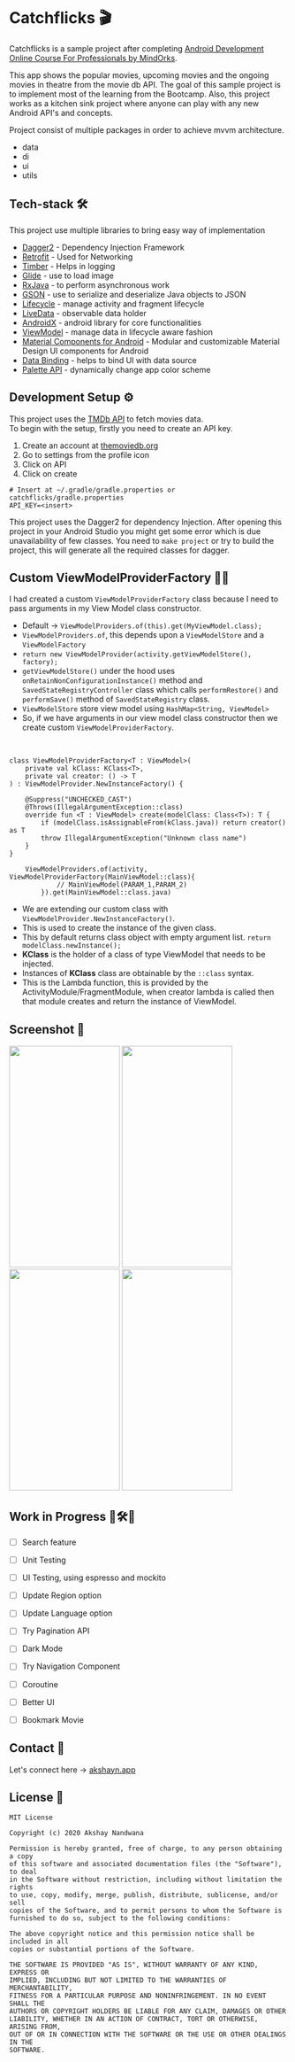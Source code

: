 # Catchflicks 🎬
Catchflicks is a sample project after completing [Android Development Online Course For Professionals by MindOrks](https://bootcamp.mindorks.com/). 

This app shows the popular movies, upcoming movies and the ongoing movies in theatre from the movie db API.
The goal of this sample project is to implement most of the learning from the Bootcamp. Also, this project works as a kitchen sink project where anyone can play with any new Android API's and concepts.

Project consist of multiple packages in order to achieve mvvm architecture.
* data
* di
* ui
* utils


## Tech-stack 🛠
This project use multiple libraries to bring easy way of implementation
- [Dagger2](https://dagger.dev/) - Dependency Injection Framework
- [Retrofit](https://square.github.io/retrofit/) - Used for Networking
- [Timber](https://github.com/JakeWharton/timber) - Helps in logging 
- [Glide](https://github.com/bumptech/glide) - use to load image
- [RxJava](https://github.com/ReactiveX/RxJava) - to perform asynchronous work
- [GSON](https://github.com/google/gson) - use to serialize and deserialize Java objects to JSON
- [Lifecycle](https://developer.android.com/topic/libraries/architecture/lifecycle) - manage activity and fragment lifecycle
- [LiveData](https://developer.android.com/topic/libraries/architecture/livedata) - observable data holder
- [AndroidX](https://developer.android.com/jetpack/androidx) - android library for core functionalities
- [ViewModel](https://developer.android.com/topic/libraries/architecture/viewmodel) - manage data in lifecycle aware fashion
- [Material Components for Android](https://github.com/material-components/material-components-android) - Modular and customizable Material Design UI components for Android
- [Data Binding](https://developer.android.com/topic/libraries/data-binding) - helps to bind UI with data source
- [Palette API](https://developer.android.com/training/material/palette-colors) - dynamically change app color scheme


## Development Setup ⚙️
This project uses the [TMDb API](https://developers.themoviedb.org/4/getting-started) to fetch movies data.<br>
To begin with the setup, firstly you need to create an API key. 

1. Create an account at [themoviedb.org](https://www.themoviedb.org/documentation/api)
1. Go to settings from the profile icon
1. Click on API
1. Click on create

```
# Insert at ~/.gradle/gradle.properties or catchflicks/gradle.properties
API_KEY=<insert>
```
This project uses the Dagger2 for dependency Injection. After opening this project in your Android Studio you might get some error which is due unavailability of few classes. You need to `make project` or try to build the project, this will generate all the required classes for dagger. 


## Custom ViewModelProviderFactory 🦾🦿
I had created a custom `ViewModelProviderFactory` class because I need to pass arguments in my View Model class constructor. 

- Default -> `ViewModelProviders.of(this).get(MyViewModel.class);`
- `ViewModelProviders.of`, this depends upon a `ViewModelStore` and a `ViewModelFactory`
- `return new ViewModelProvider(activity.getViewModelStore(), factory);`
- `getViewModelStore()` under the hood uses `onRetainNonConfigurationInstance()` method and `SavedStateRegistryController` class which calls `performRestore()` and `performSave()` method of `SavedStateRegistry` class. 
- `ViewModelStore` store view model using `HashMap<String, ViewModel>`
- So, if we have arguments in our view model class constructor then we create custom `ViewModelProviderFactory`.

<br>

```
class ViewModelProviderFactory<T : ViewModel>(
    private val kClass: KClass<T>,
    private val creator: () -> T
) : ViewModelProvider.NewInstanceFactory() {

    @Suppress("UNCHECKED_CAST")
    @Throws(IllegalArgumentException::class)
    override fun <T : ViewModel> create(modelClass: Class<T>): T {
        if (modelClass.isAssignableFrom(kClass.java)) return creator() as T
        throw IllegalArgumentException("Unknown class name")
    }
}
```

```
    ViewModelProviders.of(activity, ViewModelProviderFactory(MainViewModel::class){
            // MainViewModel(PARAM_1,PARAM_2)
        }).get(MainViewModel::class.java)
```

- We are extending our custom class with `ViewModelProvider.NewInstanceFactory()`.
- This is used to create the instance of the given class. 
- This by default returns class object with empty argument list. `return modelClass.newInstance();`
- **KClass** is the holder of a class of type ViewModel that needs to be injected.
- Instances of **KClass** class are obtainable by the `::class` syntax.
- This is the Lambda function, this is provided by the ActivityModule/FragmentModule, when creator lambda is called then that module creates and return the instance of ViewModel.


## Screenshot 📱
<p float="left">
<img src="https://raw.github.com/anandwana001/catchflicks/master/screenshot/update_screenshot.jpg" width="200" height="400" />
<img src="https://raw.github.com/anandwana001/catchflicks/master/screenshot/detail_screen.jpg" width="200" height="400" />
<img src="https://raw.github.com/anandwana001/catchflicks/master/screenshot/search_frag.jpg" width="200" height="400" />
<img src="https://raw.github.com/anandwana001/catchflicks/master/screenshot/search_result.jpg" width="200" height="400" />
</p>


## Work in Progress 🚧🛠🚧
- [ ] Search feature
- [ ] Unit Testing
- [ ] UI Testing, using espresso and mockito
- [ ] Update Region option
- [ ] Update Language option
- [ ] Try Pagination API
- [ ] Dark Mode
- [ ] Try Navigation Component
- [ ] Coroutine
- [ ] Better UI
- [ ] Bookmark Movie


## Contact 🔗
Let's connect here -> [akshayn.app](https://akshayn.app/)


## License 📝
```
MIT License

Copyright (c) 2020 Akshay Nandwana

Permission is hereby granted, free of charge, to any person obtaining a copy
of this software and associated documentation files (the "Software"), to deal
in the Software without restriction, including without limitation the rights
to use, copy, modify, merge, publish, distribute, sublicense, and/or sell
copies of the Software, and to permit persons to whom the Software is
furnished to do so, subject to the following conditions:

The above copyright notice and this permission notice shall be included in all
copies or substantial portions of the Software.

THE SOFTWARE IS PROVIDED "AS IS", WITHOUT WARRANTY OF ANY KIND, EXPRESS OR
IMPLIED, INCLUDING BUT NOT LIMITED TO THE WARRANTIES OF MERCHANTABILITY,
FITNESS FOR A PARTICULAR PURPOSE AND NONINFRINGEMENT. IN NO EVENT SHALL THE
AUTHORS OR COPYRIGHT HOLDERS BE LIABLE FOR ANY CLAIM, DAMAGES OR OTHER
LIABILITY, WHETHER IN AN ACTION OF CONTRACT, TORT OR OTHERWISE, ARISING FROM,
OUT OF OR IN CONNECTION WITH THE SOFTWARE OR THE USE OR OTHER DEALINGS IN THE
SOFTWARE.
